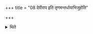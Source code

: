 +++
title = "08 देवीराप इति तृणमन्तर्धायाभिजुहोति"

+++

<details><summary>थिते</summary>

देवीराप इति तृणमन्तर्धायाभिजुहोति ८
</details>

